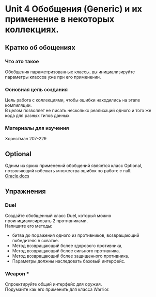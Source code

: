 # Unit 4 Обобщения (Generic) и их применение в некоторых коллекциях.


## Кратко об обощениях
### Что это такое
Обобщения параметризованные классы, вы инициализируйте параметры классов уже при его применении.

### Основная цель создания
Цель работа с коллекциями, чтобы ошибки находились на этапе компиляции.   
В целом позволяет не писать несколько реализаций одного и того же кода для разных типов данных.  

### Материалы для изучения
Хорнстман 207-229

## Optional
Одним из ярких применений обобщений является класс Optional, позволяющий избежать множества ошибок по работе с null.  
[Oracle docs](https://docs.oracle.com/javase/8/docs/api/java/util/Optional.html)

## Упражнения
### Duel
Создайте обобщенный класс Duel, который можно проинициализировать 2 противниками.  
Напишите его методы: 
* битва до поражения одного из противников, возвращающий победителя в cхватке.  
* Метод возвращающий более здорового противника,   
* Метод возвращающий более сильного противника.   
* Метод возвращающий более защищенного противника.   
* Параметры должны наследовать базовый интерфейс.   

### Weapon *
Спроектируйте общий интерфейс для оружия.   
Подумайте как его применить для класса Warrior.

